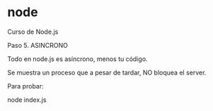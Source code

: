 # node
Curso de Node.js

Paso 5.   ASINCRONO

Todo en node.js es asíncrono, menos tu código.




Se muestra un proceso que a pesar de tardar, NO bloquea el server.



Para probar: 

node index.js
